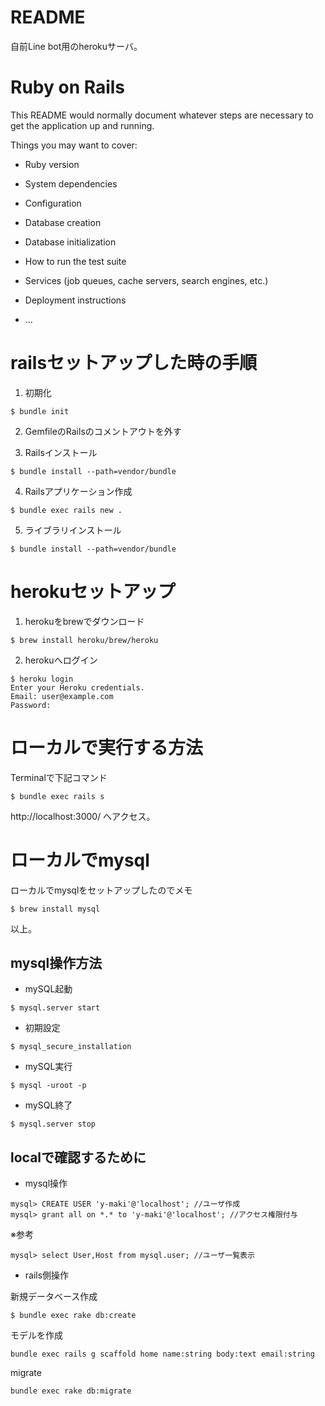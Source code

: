 # README

自前Line bot用のherokuサーバ。

# Ruby on Rails

This README would normally document whatever steps are necessary to get the
application up and running.

Things you may want to cover:

* Ruby version

* System dependencies

* Configuration

* Database creation

* Database initialization

* How to run the test suite

* Services (job queues, cache servers, search engines, etc.)

* Deployment instructions

* ...

# railsセットアップした時の手順

1. 初期化

```
$ bundle init
```

2. GemfileのRailsのコメントアウトを外す

3. Railsインストール

```
$ bundle install --path=vendor/bundle
```

4. Railsアプリケーション作成

```
$ bundle exec rails new .
```

5. ライブラリインストール

```
$ bundle install --path=vendor/bundle
```

# herokuセットアップ

1. herokuをbrewでダウンロード

```
$ brew install heroku/brew/heroku
```

2. herokuへログイン

```
$ heroku login
Enter your Heroku credentials.
Email: user@example.com
Password:
```

# ローカルで実行する方法

Terminalで下記コマンド

```
$ bundle exec rails s
```

http://localhost:3000/ へアクセス。

# ローカルでmysql

ローカルでmysqlをセットアップしたのでメモ

```
$ brew install mysql
```

以上。

## mysql操作方法

- mySQL起動

```
$ mysql.server start
```

- 初期設定

```
$ mysql_secure_installation
```

- mySQL実行

```
$ mysql -uroot -p
```

- mySQL終了

```
$ mysql.server stop
```

## localで確認するために

- mysql操作

```
mysql> CREATE USER 'y-maki'@'localhost'; //ユーザ作成
mysql> grant all on *.* to 'y-maki'@'localhost'; //アクセス権限付与
```

※参考

```
mysql> select User,Host from mysql.user; //ユーザ一覧表示
```

- rails側操作

新規データベース作成

```
$ bundle exec rake db:create
```

モデルを作成

```
bundle exec rails g scaffold home name:string body:text email:string
```

migrate

```
bundle exec rake db:migrate
```